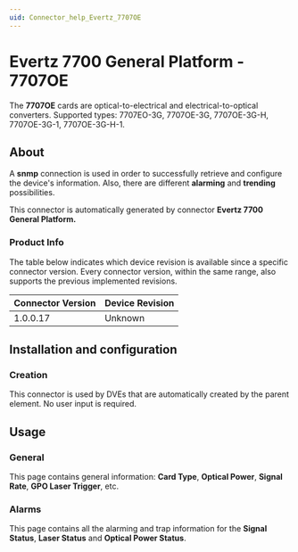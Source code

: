 ```yaml
---
uid: Connector_help_Evertz_7707OE
---
```


# Evertz 7700 General Platform - 7707OE

The **7707OE** cards are optical-to-electrical and electrical-to-optical converters. Supported types: 7707EO-3G, 7707OE-3G, 7707OE-3G-H, 7707OE-3G-1, 7707OE-3G-H-1.

## About

A **snmp** connection is used in order to successfully retrieve and configure the device's information. Also, there are different **alarming** and **trending** possibilities.

This connector is automatically generated by connector **Evertz 7700 General Platform.**

### Product Info

The table below indicates which device revision is available since a specific connector version. Every connector version, within the same range, also supports the previous implemented revisions.

| **Connector Version** | **Device Revision** |
|--------------------|---------------------|
| 1.0.0.17           | Unknown             |

## Installation and configuration

### Creation

This connector is used by DVEs that are automatically created by the parent element. No user input is required.

## Usage

### General

This page contains general information: **Card Type**, **Optical Power**, **Signal Rate**, **GPO Laser Trigger**, etc.

### Alarms

This page contains all the alarming and trap information for the **Signal Status**, **Laser Status** and **Optical Power Status**.
